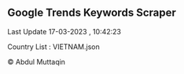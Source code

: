 

## Google Trends Keywords Scraper 
 
Last Update 17-03-2023 , 10:42:23

Country List :
VIETNAM.json



© Abdul Muttaqin 
